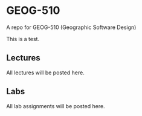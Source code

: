 # GEOG-510
A repo for GEOG-510 (Geographic Software Design)

This is a test. 

## Lectures 

All lectures will be posted here.
## Labs 

All lab assignments will be posted here. 
